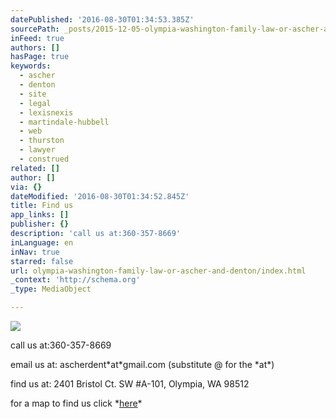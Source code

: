 ```yaml
---
datePublished: '2016-08-30T01:34:53.385Z'
sourcePath: _posts/2015-12-05-olympia-washington-family-law-or-ascher-and-denton.md
inFeed: true
authors: []
hasPage: true
keywords:
  - ascher
  - denton
  - site
  - legal
  - lexisnexis
  - martindale-hubbell
  - web
  - thurston
  - lawyer
  - construed
related: []
author: []
via: {}
dateModified: '2016-08-30T01:34:52.845Z'
title: Find us
app_links: []
publisher: {}
description: 'call us at:360-357-8669'
inLanguage: en
inNav: true
starred: false
url: olympia-washington-family-law-or-ascher-and-denton/index.html
_context: 'http://schema.org'
_type: MediaObject

---
```

![](https://the-grid-user-content.s3-us-west-2.amazonaws.com/3046fb86-d9f6-4ff5-a32e-6dbfcd2f0917.jpg)

call us at:360-357-8669

email us at: ascherdent\*at\*gmail.com (substitute @ for the \*at\*)

find us at: 2401 Bristol Ct. SW \#A-101, Olympia, WA 98512

for a map to find us click \*[here][0]\*

[0]: https://www.google.com/maps/place/2401+Bristol+Ct+SW,+Olympia,+WA+98502/@47.027592,-122.9198222,17z/data=!3m1!4b1!4m2!3m1!1s0x549174516cea5345:0xaeb455f2bca107dc